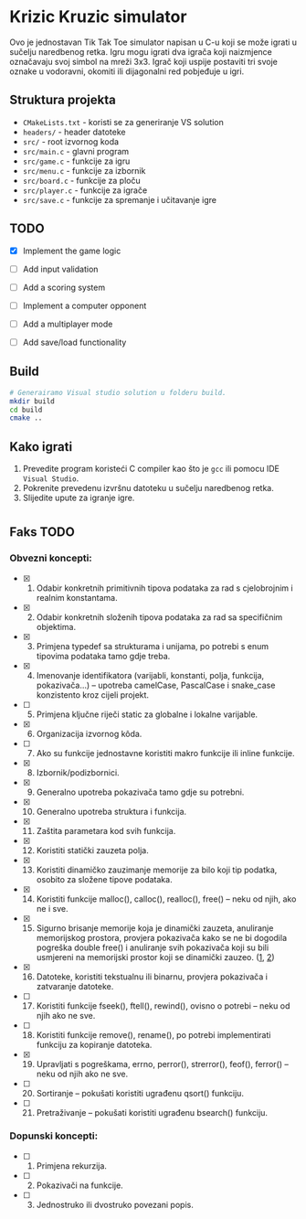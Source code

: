 # Krizic Kruzic simulator


Ovo je jednostavan Tik Tak Toe simulator napisan u C-u koji se može igrati u sučelju naredbenog retka. Igru mogu igrati dva igrača koji naizmjence označavaju svoj simbol na mreži 3x3. Igrač koji uspije postaviti tri svoje oznake u vodoravni, okomiti ili dijagonalni red pobjeđuje u igri.
## Struktura projekta



- `CMakeLists.txt` - koristi se za generiranje VS solution
- `headers/` - header datoteke
- `src/` - root izvornog koda
- `src/main.c` - glavni program
- `src/game.c` - funkcije za igru
- `src/menu.c` - funkcije za izbornik
- `src/board.c` - funkcije za ploču
- `src/player.c` - funkcije za igrače
- `src/save.c` - funkcije za spremanje i učitavanje igre


## TODO

- [x] Implement the game logic
- [ ] Add input validation
- [ ] Add a scoring system
- [ ] Implement a computer opponent
- [ ] Add a multiplayer mode
- [ ] Add save/load functionality
  

## Build
```bash
# Generairamo Visual studio solution u folderu build.
mkdir build
cd build
cmake ..
```    
## Kako igrati

1. Prevedite program koristeći C compiler kao što je `gcc` ili pomocu IDE `Visual Studio`.
2. Pokrenite prevedenu izvršnu datoteku u sučelju naredbenog retka.
3. Slijedite upute za igranje igre.

#
## Faks TODO

### Obvezni koncepti:

- [x] 1. Odabir konkretnih primitivnih tipova podataka za rad s cjelobrojnim i realnim konstantama.
- [x] 2. Odabir konkretnih složenih tipova podataka za rad sa specifičnim objektima.
- [x] 3. Primjena typedef sa strukturama i unijama, po potrebi s enum tipovima podataka tamo gdje
treba.
- [x] 4. Imenovanje identifikatora (varijabli, konstanti, polja, funkcija, pokazivača…) – upotreba
camelCase, PascalCase i snake_case konzistento kroz cijeli projekt.
- [ ] 5. Primjena ključne riječi static za globalne i lokalne varijable.
- [x] 6. Organizacija izvornog kôda.
- [ ] 7. Ako su funkcije jednostavne koristiti makro funkcije ili inline funkcije.
- [x] 8. Izbornik/podizbornici.
- [x] 9. Generalno upotreba pokazivača tamo gdje su potrebni.
- [x] 10. Generalno upotreba struktura i funkcija.
- [x] 11. Zaštita parametara kod svih funkcija.
- [x] 12. Koristiti statički zauzeta polja.
- [x] 13. Koristiti dinamičko zauzimanje memorije za bilo koji tip podatka, osobito za složene tipove
podataka.
- [x] 14. Koristiti funkcije malloc(), calloc(), realloc(), free() – neku od njih, ako ne i sve.
- [x] 15. Sigurno brisanje memorije koja je dinamički zauzeta, anuliranje memorijskog prostora, provjera
pokazivača kako se ne bi dogodila pogreška double free() i anuliranje svih pokazivača koji su bili
usmjereni na memorijski prostor koji se dinamički zauzeo. ([1](https://github.com/DamirVidakovi/kk/blob/dev/src/game.c), [2]())
- [x] 16. Datoteke, koristiti tekstualnu ili binarnu, provjera pokazivača i zatvaranje datoteke.
- [ ] 17. Koristiti funkcije fseek(), ftell(), rewind(), ovisno o potrebi – neku od njih ako ne sve.
- [ ] 18. Koristiti funkcije remove(), rename(), po potrebi implementirati funkciju za kopiranje datoteka.
- [x] 19. Upravljati s pogreškama, errno, perror(), strerror(), feof(), ferror() – neku od njih ako ne sve.
- [ ] 20. Sortiranje – pokušati koristiti ugrađenu qsort() funkciju.
- [ ] 21. Pretraživanje – pokušati koristiti ugrađenu bsearch() funkciju.

### Dopunski koncepti:
- [ ] 1. Primjena rekurzija.
- [ ] 2. Pokazivači na funkcije.
- [ ] 3. Jednostruko ili dvostruko povezani popis.
